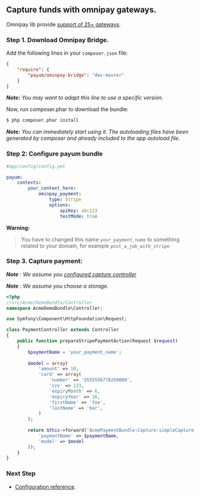 ## Capture funds with omnipay gateways.

Omnipay lib provide [support of 25+ gateways](https://github.com/adrianmacneil/omnipay#payment-gateways). 

### Step 1. Download Omnipay Bridge.

Add the following lines in your `composer.json` file:

```json
{
    "require": {
        "payum/ominpay-bridge": "dev-master"
    }
}
```

_**Note:** You may want to adapt this line to use a specific version._

Now, run composer.phar to download the bundle:

```bash
$ php composer.phar install
```

_**Note:** You can immediately start using it. The autoloading files have been generated by composer and already included to the app autoload file._

### Step 2: Configure payum bundle

```yaml
#app/config/config.yml

payum:
    contexts:
        your_context_here:
            ominpay_payment:
                type: Stripe
                options:
                    apiKey: abc123
                    testMode: true
```

**Warning:**

> You have to changed this name `your_payment_name` to something related to your domain, for example `post_a_job_with_stripe` 

### Step 3. Capture payment:

_**Note** : We assume you [configured capture controller](basic_setup.md#step-3-configure-capture-controller-optional)_

_**Note** : We assume you choose a storage._

```php
<?php
//src/Acme/DemoBundle/Controller
namespace AcmeDemoBundle\Controller;

use Symfony\Component\HttpFoundation\Request;

class PaymentController extends Controller 
{
    public function prepareStripePaymentAction(Request $request)
    {
        $paymentName = 'your_payment_name';
    
        $model = array(
            'amount' => 10,
            'card' => array(
                'number' => '5555556778250000',
                'cvv' => 123,
                'expiryMonth' => 6,
                'expiryYear' => 16,
                'firstName' => 'foo',
                'lastName' => 'bar',
            )
        );
        
        return $this->forward('AcmePaymentBundle:Capture:simpleCapture', array(
            'paymentName' => $paymentName,
            'model' => $model
        ));
    }
}
```

### Next Step

* [Configuration reference](configuration_reference.md).